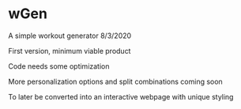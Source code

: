 # wGen
A simple workout generator
8/3/2020

First version, minimum viable product

Code needs some optimization

More personalization options and split combinations coming soon

To later be converted into an interactive webpage with unique styling

